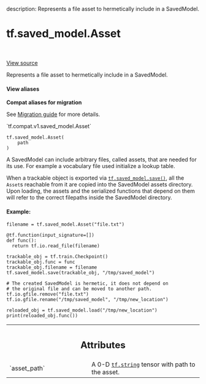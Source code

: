description: Represents a file asset to hermetically include in a SavedModel.

<div itemscope itemtype="http://developers.google.com/ReferenceObject">
<meta itemprop="name" content="tf.saved_model.Asset" />
<meta itemprop="path" content="Stable" />
<meta itemprop="property" content="__init__"/>
</div>

# tf.saved_model.Asset

<!-- Insert buttons and diff -->

<table class="tfo-notebook-buttons tfo-api nocontent" align="left">

</table>

<a target="_blank" href="/code/stable/tensorflow/python/training/tracking/tracking.py">View source</a>



Represents a file asset to hermetically include in a SavedModel.

<section class="expandable">
  <h4 class="showalways">View aliases</h4>
  <p>
<b>Compat aliases for migration</b>
<p>See
<a href="https://www.tensorflow.org/guide/migrate">Migration guide</a> for
more details.</p>
<p>`tf.compat.v1.saved_model.Asset`</p>
</p>
</section>

<pre class="devsite-click-to-copy prettyprint lang-py tfo-signature-link">
<code>tf.saved_model.Asset(
    path
)
</code></pre>



<!-- Placeholder for "Used in" -->

A SavedModel can include arbitrary files, called assets, that are needed
for its use. For example a vocabulary file used initialize a lookup table.

When a trackable object is exported via <a href="../../tf/saved_model/save.md"><code>tf.saved_model.save()</code></a>, all the
`Asset`s reachable from it are copied into the SavedModel assets directory.
Upon loading, the assets and the serialized functions that depend on them
will refer to the correct filepaths inside the SavedModel directory.

#### Example:



```
filename = tf.saved_model.Asset("file.txt")

@tf.function(input_signature=[])
def func():
  return tf.io.read_file(filename)

trackable_obj = tf.train.Checkpoint()
trackable_obj.func = func
trackable_obj.filename = filename
tf.saved_model.save(trackable_obj, "/tmp/saved_model")

# The created SavedModel is hermetic, it does not depend on
# the original file and can be moved to another path.
tf.io.gfile.remove("file.txt")
tf.io.gfile.rename("/tmp/saved_model", "/tmp/new_location")

reloaded_obj = tf.saved_model.load("/tmp/new_location")
print(reloaded_obj.func())
```



<!-- Tabular view -->
 <table class="responsive fixed orange">
<colgroup><col width="214px"><col></colgroup>
<tr><th colspan="2"><h2 class="add-link">Attributes</h2></th></tr>

<tr>
<td>
`asset_path`
</td>
<td>
A 0-D <a href="../../tf.md#string"><code>tf.string</code></a> tensor with path to the asset.
</td>
</tr>
</table>




